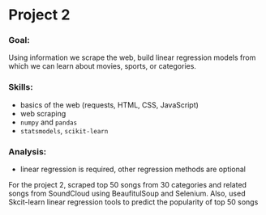 # Project 2 

### Goal: 

Using information we scrape the web, build linear regression models from which we can learn about movies, sports, or categories.

### Skills:

 * basics of the web (requests, HTML, CSS, JavaScript)
 * web scraping
 * `numpy` and `pandas`
 * `statsmodels`, `scikit-learn`


### Analysis:

 * linear regression is required, other regression methods are optional

For the project 2, scraped top 50 songs from 30 categories and related songs from SoundCloud using BeaufitulSoup and Selenium. Also, used Skcit-learn linear regression tools to predict the popularity of top 50 songs  
